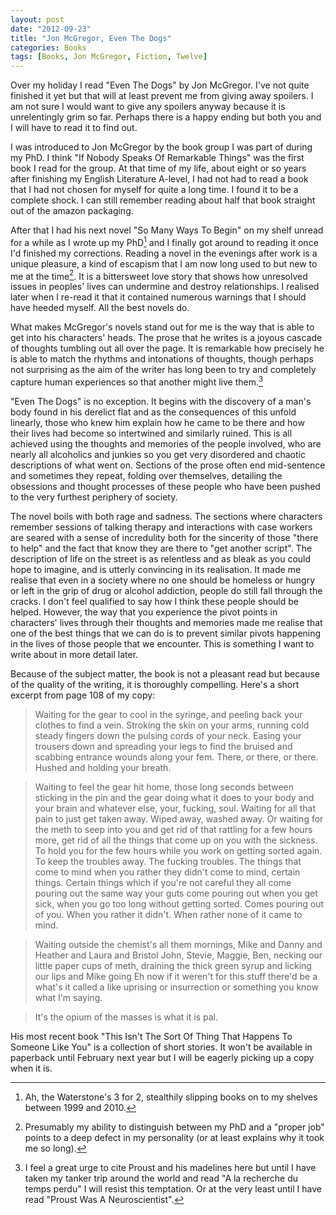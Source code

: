 ```yaml
---
layout: post
date: "2012-09-23"
title: "Jon McGregor, Even The Dogs"
categories: Books
tags: [Books, Jon McGregor, Fiction, Twelve]
---
```


Over my holiday I read "Even The Dogs" by Jon McGregor. I've not quite finished it yet but that will at least prevent me from giving away spoilers. I am not sure I would want to give any spoilers anyway because it is unrelentingly grim so far. Perhaps there is a happy  ending but both you and I will have to read it to find out.

I was introduced to Jon McGregor by the book group I was part of during my PhD. I think "If Nobody Speaks Of Remarkable Things" was the first book I read for the group. At that time of my life, about eight or so years after finishing my English Literature A-level, I had not had to read a book that I had not chosen for myself for quite a long time. I found it to be a complete shock. I can still remember reading about half that book straight out of the amazon packaging.

After that I had his next novel "So Many Ways To Begin" on my shelf unread for a while as I wrote up my PhD[^1] and I finally got around to reading it once I'd finished my corrections. Reading a novel in the evenings after work is a unique pleasure, a kind of escapism that I am now long used to but new to me at the time[^2]. It is a bittersweet love story that shows how unresolved issues in peoples' lives can undermine and destroy relationships. I realised later when I re-read it that it contained numerous warnings that I should have heeded myself. All the best novels do.

What makes McGregor's novels stand out for me is the way that is able to get into his characters' heads. The prose that he writes is a joyous cascade of thoughts tumbling out all over the page. It is remarkable how precisely he is able to match the rhythms and intonations of thoughts, though perhaps not surprising as the aim of the writer has long been to try and completely capture human experiences so that another might live them.[^3]

"Even The Dogs" is no exception. It begins with the discovery of a man's body found in his
derelict flat and as the consequences of this unfold linearly, those who knew him explain how he came to be there and how their lives had become so intertwined and similarly ruined. This is all achieved using the thoughts and memories of the people involved, who are nearly all alcoholics and junkies so you get very disordered and chaotic descriptions of what went on. Sections of the prose often end mid-sentence and sometimes they repeat, folding over themselves, detailing the obsessions and thought processes of these people who have been pushed to the very furthest periphery of society.

The novel boils with both rage and sadness. The sections where characters remember sessions of talking therapy and interactions with case workers are seared with a sense of  incredulity both for the sincerity of those "there to help" and the fact that know they are there to "get another script". The description of life on the street is as relentless and as bleak as you could hope to imagine, and is utterly convincing in its realisation. It made me realise that even in a society where no one should be homeless or hungry or left in the grip of drug or alcohol addiction, people do still fall through the cracks. I don't feel qualified to say how I think these people should be helped. However, the way that you experience the pivot points in characters' lives through their thoughts and memories made me realise that one of the best things that we can do is to prevent similar pivots happening in the lives of those people that we encounter. This is something I want to write about in more detail later.

Because of the subject matter, the book is not a pleasant read but because of the quality of the writing, it is thoroughly compelling. Here's a short excerpt from page 108 of my copy:

> Waiting for the gear to cool in the syringe, and peeling back your clothes to find a vein. Stroking the skin on your arms, running cold steady fingers down the pulsing cords of your neck. Easing your trousers down and spreading your legs to find the bruised and scabbing entrance wounds along your fem. There, or there, or there. Hushed and holding your breath.  

> Waiting to feel the gear hit home, those long seconds between sticking in the pin and the gear doing what it does to your body and your brain and whatever else, your, fucking, soul. Waiting for all that pain to just get taken away. Wiped away, washed away. Or waiting for the meth to seep into you and get rid of that rattling for a few hours more, get rid of all the things that come up on you with the sickness. To hold you for the few hours while you work on getting sorted again. To keep the troubles away. The fucking troubles. The things that come to mind when you rather they didn't come to mind, certain things. Certain things which if you're not careful they all come pouring out the same way your guts come pouring out when you get sick, when you go too long without getting sorted. Comes pouring out of you. When you rather it didn't. When rather none of it came to mind.  
  
> Waiting outside the chemist's all them mornings, Mike and Danny and Heather and Laura and Bristol John, Stevie, Maggie, Ben, necking our little paper cups of meth, draining the thick green syrup and licking our lips and Mike going Eh now if it weren't for this stuff there'd be a what's it called a like uprising or insurrection or something you know what I'm saying.  
  
> It's the opium of the masses is what it is pal.

His most recent book "This Isn't The Sort Of Thing That Happens To Someone Like You" is a collection of short stories. It won't be available in paperback until February next year but I will be eagerly picking up a copy when it is.

[^1]: Ah, the Waterstone's 3 for 2, stealthily slipping books on to my shelves between 1999 and 2010.
[^2]: Presumably my ability to distinguish between my PhD and a "proper job" points to a deep defect in my personality (or at least explains why it took me so long).
[^3]: I feel a great urge to cite Proust and his madelines here but until I have taken my tanker trip around the world and read "A la recherche du temps perdu" I will resist this temptation. Or at the very least until I have read "Proust Was A Neuroscientist".

